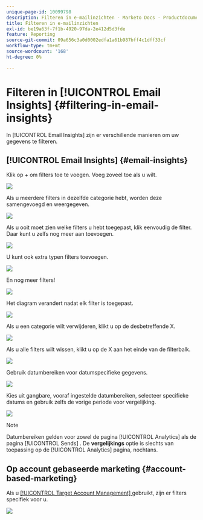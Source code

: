 ```yaml
---
unique-page-id: 10099798
description: Filteren in e-mailinzichten - Marketo Docs - Productdocumentatie
title: Filteren in e-mailinzichten
exl-id: be19a63f-7f1b-4920-97da-2e412d5d3fde
feature: Reporting
source-git-commit: 09a656c3a0d0002edfa1a61b987bff4c1dff33cf
workflow-type: tm+mt
source-wordcount: '168'
ht-degree: 0%

---
```


# Filteren in [!UICONTROL Email Insights] {#filtering-in-email-insights}

In [!UICONTROL Email Insights] zijn er verschillende manieren om uw gegevens te filteren.

## [!UICONTROL Email Insights] {#email-insights}

Klik op + om filters toe te voegen. Voeg zoveel toe als u wilt.

![](assets/one-2.png)

Als u meerdere filters in dezelfde categorie hebt, worden deze samengevoegd en weergegeven.

![](assets/state.png)

Als u ooit moet zien welke filters u hebt toegepast, klik eenvoudig de filter. Daar kunt u zelfs nog meer aan toevoegen.

![](assets/states.png)

U kunt ook extra typen filters toevoegen.

![](assets/os.png)

En nog meer filters!

![](assets/more-filters.png)

Het diagram verandert nadat elk filter is toegepast.

![](assets/filtered-chart.png)

Als u een categorie wilt verwijderen, klikt u op de desbetreffende X.

![](assets/filter1.png)

Als u alle filters wilt wissen, klikt u op de X aan het einde van de filterbalk.

![](assets/filter2.png)

Gebruik datumbereiken voor datumspecifieke gegevens.

![](assets/date-click.png)

Kies uit gangbare, vooraf ingestelde datumbereiken, selecteer specifieke datums en gebruik zelfs de vorige periode voor vergelijking.

![](assets/date-range.png)

>[!NOTE]
>
>Datumbereiken gelden voor zowel de pagina [!UICONTROL Analytics] als de pagina [!UICONTROL Sends] . De **vergelijkings** optie is slechts van toepassing op de [!UICONTROL Analytics] pagina, nochtans.

## Op account gebaseerde marketing {#account-based-marketing}

Als u [[!UICONTROL Target Account Management] ](https://docs.marketo.com/display/DOCS/Account+Based+Marketing+Overview) gebruikt, zijn er filters specifiek voor u.

![](assets/abm.png)
